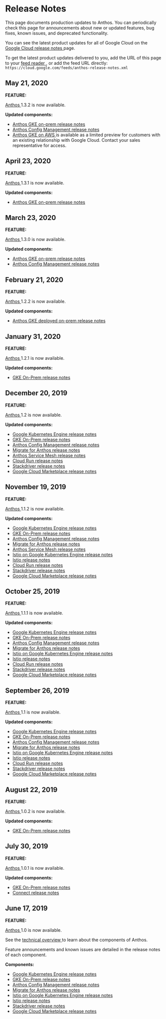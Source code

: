 #  Release Notes

This page documents production updates to Anthos. You can periodically check
this page for announcements about new or updated features, bug fixes, known
issues, and deprecated functionality.

You can see the latest product updates for all of Google Cloud on the [ Google
Cloud release notes ](/release-notes) page.

To get the latest product updates delivered to you, add the URL of this page
to your [ feed reader
](https://wikipedia.org/wiki/Comparison_of_feed_aggregators) , or add the feed
URL directly: ` https://cloud.google.com/feeds/anthos-release-notes.xml `

##  May 21, 2020

**FEATURE:**

[ Anthos ](https://cloud.google.com/anthos) 1.3.2 is now available.

**Updated components:**

  * [ Anthos GKE on-prem release notes ](https://cloud.google.com/anthos/gke/docs/on-prem/release-notes)
  * [ Anthos Config Management release notes ](https://cloud.google.com/anthos-config-management/docs/release-notes)
  * [ Anthos GKE on AWS ](https://cloud.google.com/anthos/gke/docs/aws/) is available as a limited preview for customers with an existing relationship with Google Cloud. Contact your sales representative for access. 

##  April 23, 2020

**FEATURE:**

[ Anthos ](https://cloud.google.com/anthos) 1.3.1 is now available.

**Updated components:**

  * [ Anthos GKE on-prem release notes ](https://cloud.google.com/anthos/gke/docs/on-prem/release-notes)

##  March 23, 2020

**FEATURE:**

[ Anthos ](https://cloud.google.com/anthos) 1.3.0 is now available.

**Updated components:**

  * [ Anthos GKE on-prem release notes ](https://cloud.google.com/anthos/gke/docs/on-prem/release-notes)
  * [ Anthos Config Management release notes ](https://cloud.google.com/anthos-config-management/docs/release-notes)

##  February 21, 2020

**FEATURE:**

[ Anthos ](https://cloud.google.com/anthos) 1.2.2 is now available.

**Updated components:**

  * [ Anthos GKE deployed on-prem release notes ](https://cloud.google.com/anthos/gke/docs/on-prem/release-notes)

##  January 31, 2020

**FEATURE:**

[ Anthos ](https://cloud.google.com/anthos) 1.2.1 is now available.

**Updated components:**

  * [ GKE On-Prem release notes ](https://cloud.google.com/gke-on-prem/docs/release-notes)

##  December 20, 2019

**FEATURE:**

[ Anthos ](https://cloud.google.com/anthos) 1.2 is now available.

**Updated components:**

  * [ Google Kubernetes Engine release notes ](https://cloud.google.com/kubernetes-engine/docs/release-notes)
  * [ GKE On-Prem release notes ](https://cloud.google.com/gke-on-prem/docs/release-notes)
  * [ Anthos Config Management release notes ](https://cloud.google.com/anthos-config-management/docs/release-notes)
  * [ Migrate for Anthos release notes ](https://cloud.google.com/velostrata/docs/anthos-migrate/release-notes)
  * [ Anthos Service Mesh release notes ](https://cloud.google.com/service-mesh/docs/release-notes)
  * [ Cloud Run release notes ](https://cloud.google.com/run/docs/release-notes)
  * [ Stackdriver release notes ](https://cloud.google.com/stackdriver/docs/release-notes)
  * [ Google Cloud Marketplace release notes ](https://cloud.google.com/marketplace/docs/release-notes)

##  November 19, 2019

**FEATURE:**

[ Anthos ](https://cloud.google.com/anthos) 1.1.2 is now available.

**Updated components:**

  * [ Google Kubernetes Engine release notes ](https://cloud.google.com/kubernetes-engine/docs/release-notes)
  * [ GKE On-Prem release notes ](https://cloud.google.com/gke-on-prem/docs/release-notes)
  * [ Anthos Config Management release notes ](https://cloud.google.com/anthos-config-management/docs/release-notes)
  * [ Migrate for Anthos release notes ](https://cloud.google.com/velostrata/docs/anthos-migrate/release-notes)
  * [ Anthos Service Mesh release notes ](https://cloud.google.com/service-mesh/docs/release-notes)
  * [ Istio on Google Kubernetes Engine release notes ](https://cloud.google.com/istio/docs/istio-on-gke/release-notes)
  * [ Istio release notes ](https://istio.io/news/2019/)
  * [ Cloud Run release notes ](https://cloud.google.com/run/docs/release-notes)
  * [ Stackdriver release notes ](https://cloud.google.com/stackdriver/docs/release-notes)
  * [ Google Cloud Marketplace release notes ](https://cloud.google.com/marketplace/docs/release-notes)

##  October 25, 2019

**FEATURE:**

[ Anthos ](https://cloud.google.com/anthos) 1.1.1 is now available.

**Updated components:**

  * [ Google Kubernetes Engine release notes ](https://cloud.google.com/kubernetes-engine/docs/release-notes)
  * [ GKE On-Prem release notes ](https://cloud.google.com/gke-on-prem/docs/release-notes)
  * [ Anthos Config Management release notes ](https://cloud.google.com/anthos-config-management/docs/release-notes)
  * [ Migrate for Anthos release notes ](https://cloud.google.com/velostrata/docs/anthos-migrate/release-notes)
  * [ Istio on Google Kubernetes Engine release notes ](https://cloud.google.com/istio/docs/istio-on-gke/release-notes)
  * [ Istio release notes ](https://istio.io/news/2019/)
  * [ Cloud Run release notes ](https://cloud.google.com/run/docs/release-notes)
  * [ Stackdriver release notes ](https://cloud.google.com/stackdriver/docs/release-notes)
  * [ Google Cloud Marketplace release notes ](https://cloud.google.com/marketplace/docs/release-notes)

##  September 26, 2019

**FEATURE:**

[ Anthos ](https://cloud.google.com/anthos) 1.1 is now available.

**Updated components:**

  * [ Google Kubernetes Engine release notes ](https://cloud.google.com/kubernetes-engine/docs/release-notes)
  * [ GKE On-Prem release notes ](https://cloud.google.com/gke-on-prem/docs/release-notes)
  * [ Anthos Config Management release notes ](https://cloud.google.com/anthos-config-management/docs/release-notes)
  * [ Migrate for Anthos release notes ](https://cloud.google.com/velostrata/docs/anthos-migrate/release-notes)
  * [ Istio on Google Kubernetes Engine release notes ](https://cloud.google.com/istio/docs/istio-on-gke/release-notes)
  * [ Istio release notes ](https://istio.io/news/2019/)
  * [ Cloud Run release notes ](https://cloud.google.com/run/docs/release-notes)
  * [ Stackdriver release notes ](https://cloud.google.com/stackdriver/docs/release-notes)
  * [ Google Cloud Marketplace release notes ](https://cloud.google.com/marketplace/docs/release-notes)

##  August 22, 2019

**FEATURE:**

[ Anthos ](https://cloud.google.com/anthos) 1.0.2 is now available.

**Updated components:**

  * [ GKE On-Prem release notes ](https://cloud.google.com/gke-on-prem/docs/release-notes)

##  July 30, 2019

**FEATURE:**

[ Anthos ](https://cloud.google.com/anthos) 1.0.1 is now available.

**Updated components:**

  * [ GKE On-Prem release notes ](https://cloud.google.com/gke-on-prem/docs/release-notes)
  * [ Connect release notes ](https://cloud.google.com/anthos/multicluster-management/connect/release-notes)

##  June 17, 2019

**FEATURE:**

[ Anthos ](https://cloud.google.com/anthos) 1.0 is now available.

See the [ technical overview
](https://cloud.google.com/anthos/docs/concepts/overview) to learn about the
components of Anthos.

Feature announcements and known issues are detailed in the release notes of
each component.

**Components:**

  * [ Google Kubernetes Engine release notes ](https://cloud.google.com/kubernetes-engine/docs/release-notes)
  * [ GKE On-Prem release notes ](https://cloud.google.com/gke-on-prem/docs/release-notes)
  * [ Anthos Config Management release notes ](https://cloud.google.com/anthos-config-management/docs/release-notes)
  * [ Migrate for Anthos release notes ](https://cloud.google.com/velostrata/docs/anthos-migrate/release-notes)
  * [ Istio on Google Kubernetes Engine release notes ](https://cloud.google.com/istio/docs/istio-on-gke/release-notes)
  * [ Istio release notes ](https://istio.io/about/notes/)
  * [ Stackdriver release notes ](https://cloud.google.com/stackdriver/docs/release-notes)
  * [ Google Cloud Marketplace release notes ](https://cloud.google.com/marketplace/docs/release-notes)

